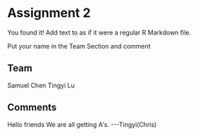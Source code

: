 # Assignment 2

You found it!  Add text to as if it were a regular R Markdown file.

Put your name in the Team Section and comment

## Team
Samuel Chen
Tingyi Lu

## Comments
Hello friends
We are all getting A's. ---Tingyi(Chris)
